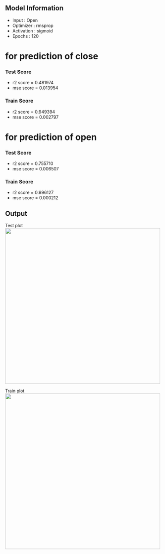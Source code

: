 ## Model Information

* Input : Open
* Optimizer : rmsprop
* Activation : sigmoid
* Epochs : 120

# for prediction of close
### Test Score
* r2 score = 0.481974
* mse score = 0.013954
### Train Score
* r2 score = 0.949394
* mse score = 0.002797

# for prediction of open
### Test Score
* r2 score = 0.755710
* mse score = 0.006507
### Train Score
* r2 score = 0.996127
* mse score = 0.000212

## Output
Test plot  
<img src="https://github.com/stock-price-project/stock_price_prediction/blob/master/model/prediction_single/output_test.png" width ="500px">

Train plot  
<img src="https://github.com/stock-price-project/stock_price_prediction/blob/master/model/prediction_single/output_train.png" width ="500px">
